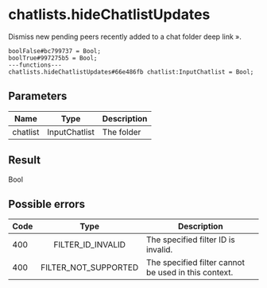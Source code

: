 # chatlists.hideChatlistUpdates
Dismiss new pending peers recently added to a chat folder deep link ».

```
boolFalse#bc799737 = Bool;
boolTrue#997275b5 = Bool;
---functions---
chatlists.hideChatlistUpdates#66e486fb chatlist:InputChatlist = Bool;
```

## Parameters
| Name | Type | Description |
| ---- | :----: | ----------- |
| chatlist | InputChatlist | The folder |


## Result
Bool

## Possible errors
| Code | Type | Description |
| ---- | :----: | ----------- |
| 400 | FILTER_ID_INVALID | The specified filter ID is invalid. |
| 400 | FILTER_NOT_SUPPORTED | The specified filter cannot be used in this context. |

